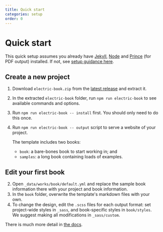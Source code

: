 ```yaml
---
title: Quick start
categories: setup
order: 0
---
```


# Quick start

This quick setup assumes you already have [Jekyll](https://jekyllrb.com/), [Node](https://nodejs.org/) and [Prince](https://www.princexml.com/) (for PDF output) installed. If not, see [setup guidance here](setting-up-your-computer).

## Create a new project

1. Download `electric-book.zip` from the [latest release](https://github.com/electricbookworks/electric-book/releases/latest) and extract it.
2. In the extracted `electric-book` folder, run `npm run electric-book` to see available commands and options.
3. Run `npm run electric-book -- install` first. You should only need to do this once.
4. Run `npm run electric-book -- output` script to serve a website of your project.

   The template includes two books:
   - `book`: a bare-bones book to start working in; and
   - `samples`: a long book containing loads of examples.

## Edit your first book

2. Open `_data/works/book/default.yml` and replace the sample book information there with your project and book information.
3. In the `book` folder, overwrite the template's markdown files with your own.
4. To change the design, edit the `.scss` files for each output format: set project-wide styles in `_sass`, and book-specific styles in `book/styles`. We suggest making all modifications in `_sass/custom`.

There is much more detail in [the docs](../).

